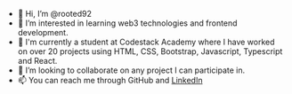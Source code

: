- 👋 Hi, I’m @rooted92
- 👀 I’m interested in learning web3 technologies and frontend development.
- 🌱 I'm currently a student at Codestack Academy where I have worked on over 20 projects using HTML, CSS, Bootstrap, Javascript, Typescript and React.
- 💞️ I’m looking to collaborate on any project I can participate in.
- 📫 You can reach me through GitHub and <a href="https://www.linkedin.com/in/pedro-castaneda-developer/" target="_blank">LinkedIn</a>

<!---
rooted92/rooted92 is a ✨ special ✨ repository because its `README.md` (this file) appears on your GitHub profile.
You can click the Preview link to take a look at your changes.
--->
